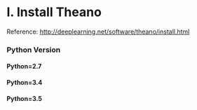 # I. Install Theano

Reference: http://deeplearning.net/software/theano/install.html

### Python Version
#### Python=2.7
#### Python=3.4
#### Python=3.5
